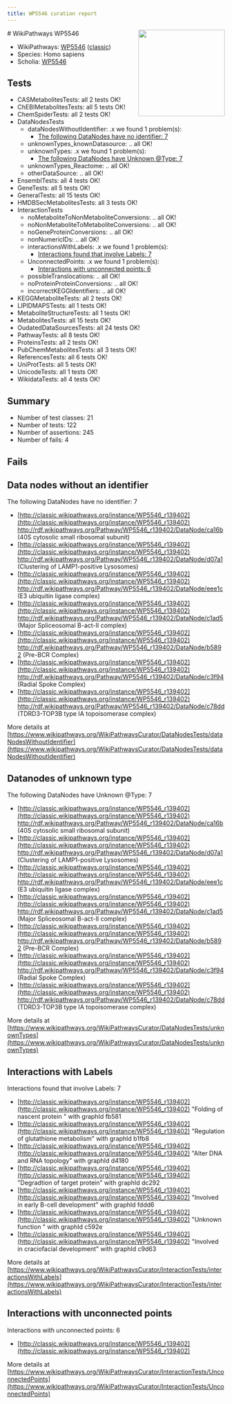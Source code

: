 ```yaml
---
title: WP5546 curation report
---
```


<img style="float: right; width: 200px" src="https://upload.wikimedia.org/wikipedia/commons/thumb/8/83/Wplogo_with_text_500.png/640px-Wplogo_with_text_500.png" />
# WikiPathways WP5546

* WikiPathways: [WP5546](https://wikipathways.org/pathways/WP5546) ([classic](https://classic.wikipathways.org/instance/WP5546))
* Species: Homo sapiens
* Scholia: [WP5546](https://scholia.toolforge.org/wikipathways/WP5546)
## Tests
* CASMetabolitesTests: all 2 tests OK!
* ChEBIMetabolitesTests: all 5 tests OK!
* ChemSpiderTests: all 2 tests OK!
* DataNodesTests
    * dataNodesWithoutIdentifier: .x we found 1 problem(s):
        * [The following DataNodes have no identifier: 7](#d2d32fa6)
    * unknownTypes_knownDatasource: .. all OK!
    * unknownTypes: .x we found 1 problem(s):
        * [The following DataNodes have Unknown @Type: 7](#839973e5)
    * unknownTypes_Reactome: .. all OK!
    * otherDataSource: .. all OK!
* EnsemblTests: all 4 tests OK!
* GeneTests: all 5 tests OK!
* GeneralTests: all 15 tests OK!
* HMDBSecMetabolitesTests: all 3 tests OK!
* InteractionTests
    * noMetaboliteToNonMetaboliteConversions: .. all OK!
    * noNonMetaboliteToMetaboliteConversions: .. all OK!
    * noGeneProteinConversions: .. all OK!
    * nonNumericIDs: .. all OK!
    * interactionsWithLabels: .x we found 1 problem(s):
        * [Interactions found that involve Labels: 7](#630d267e)
    * UnconnectedPoints: .x we found 1 problem(s):
        * [Interactions with unconnected points: 6](#35a61ade)
    * possibleTranslocations: .. all OK!
    * noProteinProteinConversions: .. all OK!
    * incorrectKEGGIdentifiers: .. all OK!
* KEGGMetaboliteTests: all 2 tests OK!
* LIPIDMAPSTests: all 1 tests OK!
* MetaboliteStructureTests: all 1 tests OK!
* MetabolitesTests: all 15 tests OK!
* OudatedDataSourcesTests: all 24 tests OK!
* PathwayTests: all 8 tests OK!
* ProteinsTests: all 2 tests OK!
* PubChemMetabolitesTests: all 3 tests OK!
* ReferencesTests: all 6 tests OK!
* UniProtTests: all 5 tests OK!
* UnicodeTests: all 1 tests OK!
* WikidataTests: all 4 tests OK!


## Summary

* Number of test classes: 21
* Number of tests: 122
* Number of assertions: 245
* Number of fails: 4

## Fails

<a name="d2d32fa6" />

## Data nodes without an identifier

The following DataNodes have no identifier: 7

* [http://classic.wikipathways.org/instance/WP5546_r139402](http://classic.wikipathways.org/instance/WP5546_r139402) http://rdf.wikipathways.org/Pathway/WP5546_r139402/DataNode/ca16b (40S cytosolic small ribosomal subunit)
* [http://classic.wikipathways.org/instance/WP5546_r139402](http://classic.wikipathways.org/instance/WP5546_r139402) http://rdf.wikipathways.org/Pathway/WP5546_r139402/DataNode/d07a1 (Clustering of LAMP1-positive Lysosomes)
* [http://classic.wikipathways.org/instance/WP5546_r139402](http://classic.wikipathways.org/instance/WP5546_r139402) http://rdf.wikipathways.org/Pathway/WP5546_r139402/DataNode/eee1c (E3 ubiquitin ligase complex)
* [http://classic.wikipathways.org/instance/WP5546_r139402](http://classic.wikipathways.org/instance/WP5546_r139402) http://rdf.wikipathways.org/Pathway/WP5546_r139402/DataNode/c1ad5 (Major Spliceosomal B-act-II complex)
* [http://classic.wikipathways.org/instance/WP5546_r139402](http://classic.wikipathways.org/instance/WP5546_r139402) http://rdf.wikipathways.org/Pathway/WP5546_r139402/DataNode/b5892 (Pre-BCR Complex)
* [http://classic.wikipathways.org/instance/WP5546_r139402](http://classic.wikipathways.org/instance/WP5546_r139402) http://rdf.wikipathways.org/Pathway/WP5546_r139402/DataNode/c3f94 (Radial Spoke Complex)
* [http://classic.wikipathways.org/instance/WP5546_r139402](http://classic.wikipathways.org/instance/WP5546_r139402) http://rdf.wikipathways.org/Pathway/WP5546_r139402/DataNode/c78dd (TDRD3-TOP3B type IA  topoisomerase complex)


More details at [https://www.wikipathways.org/WikiPathwaysCurator/DataNodesTests/dataNodesWithoutIdentifier](https://www.wikipathways.org/WikiPathwaysCurator/DataNodesTests/dataNodesWithoutIdentifier)

<a name="839973e5" />

## Datanodes of unknown type

The following DataNodes have Unknown @Type: 7

* [http://classic.wikipathways.org/instance/WP5546_r139402](http://classic.wikipathways.org/instance/WP5546_r139402) http://rdf.wikipathways.org/Pathway/WP5546_r139402/DataNode/ca16b (40S cytosolic small ribosomal subunit)
* [http://classic.wikipathways.org/instance/WP5546_r139402](http://classic.wikipathways.org/instance/WP5546_r139402) http://rdf.wikipathways.org/Pathway/WP5546_r139402/DataNode/d07a1 (Clustering of LAMP1-positive Lysosomes)
* [http://classic.wikipathways.org/instance/WP5546_r139402](http://classic.wikipathways.org/instance/WP5546_r139402) http://rdf.wikipathways.org/Pathway/WP5546_r139402/DataNode/eee1c (E3 ubiquitin ligase complex)
* [http://classic.wikipathways.org/instance/WP5546_r139402](http://classic.wikipathways.org/instance/WP5546_r139402) http://rdf.wikipathways.org/Pathway/WP5546_r139402/DataNode/c1ad5 (Major Spliceosomal B-act-II complex)
* [http://classic.wikipathways.org/instance/WP5546_r139402](http://classic.wikipathways.org/instance/WP5546_r139402) http://rdf.wikipathways.org/Pathway/WP5546_r139402/DataNode/b5892 (Pre-BCR Complex)
* [http://classic.wikipathways.org/instance/WP5546_r139402](http://classic.wikipathways.org/instance/WP5546_r139402) http://rdf.wikipathways.org/Pathway/WP5546_r139402/DataNode/c3f94 (Radial Spoke Complex)
* [http://classic.wikipathways.org/instance/WP5546_r139402](http://classic.wikipathways.org/instance/WP5546_r139402) http://rdf.wikipathways.org/Pathway/WP5546_r139402/DataNode/c78dd (TDRD3-TOP3B type IA  topoisomerase complex)


More details at [https://www.wikipathways.org/WikiPathwaysCurator/DataNodesTests/unknownTypes](https://www.wikipathways.org/WikiPathwaysCurator/DataNodesTests/unknownTypes)

<a name="630d267e" />

## Interactions with Labels

Interactions found that involve Labels: 7

* [http://classic.wikipathways.org/instance/WP5546_r139402](http://classic.wikipathways.org/instance/WP5546_r139402) "Folding of nascent protein
" with graphId fb581
* [http://classic.wikipathways.org/instance/WP5546_r139402](http://classic.wikipathways.org/instance/WP5546_r139402) "Regulation of glutathione metabolism" with graphId b1fb8
* [http://classic.wikipathways.org/instance/WP5546_r139402](http://classic.wikipathways.org/instance/WP5546_r139402) "Alter DNA and RNA topology" with graphId d4180
* [http://classic.wikipathways.org/instance/WP5546_r139402](http://classic.wikipathways.org/instance/WP5546_r139402) "Degradtion of target protein" with graphId dc292
* [http://classic.wikipathways.org/instance/WP5546_r139402](http://classic.wikipathways.org/instance/WP5546_r139402) "Involved in early B-cell development" with graphId fddd6
* [http://classic.wikipathways.org/instance/WP5546_r139402](http://classic.wikipathways.org/instance/WP5546_r139402) "Unknown function
" with graphId c592e
* [http://classic.wikipathways.org/instance/WP5546_r139402](http://classic.wikipathways.org/instance/WP5546_r139402) "Involved in craciofacial development" with graphId c9d63


More details at [https://www.wikipathways.org/WikiPathwaysCurator/InteractionTests/interactionsWithLabels](https://www.wikipathways.org/WikiPathwaysCurator/InteractionTests/interactionsWithLabels)

<a name="35a61ade" />

## Interactions with unconnected points

Interactions with unconnected points: 6

* [http://classic.wikipathways.org/instance/WP5546_r139402](http://classic.wikipathways.org/instance/WP5546_r139402)


More details at [https://www.wikipathways.org/WikiPathwaysCurator/InteractionTests/UnconnectedPoints](https://www.wikipathways.org/WikiPathwaysCurator/InteractionTests/UnconnectedPoints)


